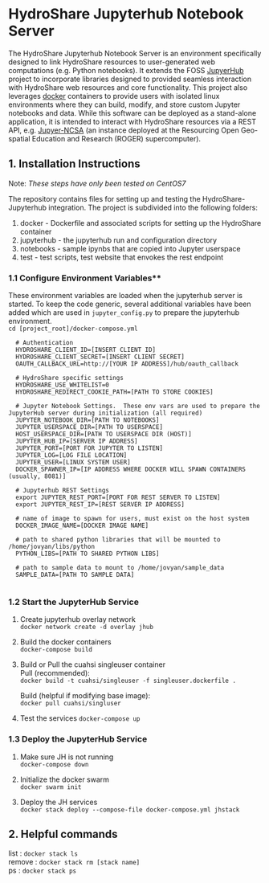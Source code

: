 # HydroShare Jupyterhub Notebook Server

The HydroShare Jupyterhub Notebook Server is an environment specifically designed to link HydroShare resources to user-generated web computations (e.g. Python notebooks). It extends the FOSS [JupyerHub](https://github.com/jupyterhub/jupyterhub) project to incorporate libraries designed to provided seamless interaction with HydroShare web resources and core functionality.  This project also leverages [docker](https://www.docker.com/) containers to provide users with isolated linux environments where they can build, modify, and store custom Jupyter notebooks and data.  While this software can be deployed as a stand-alone application, it is intended to interact with HydroShare resources via a REST API, e.g. [Jupyer-NCSA](https://www.hydroshare.org/resource/80d9f3b4bc914628a2d1df4ebebcc3fd/) (an instance deployed at the Resourcing Open Geo-spatial Education and Research (ROGER) supercomputer).


## 1. Installation Instructions  
Note: *These steps have only been tested on CentOS7*  

The repository contains files for setting up and testing the HydroShare-Jupyterhub integration.  The project is subdivided into the following folders:

1. docker - Dockerfile and associated scripts for setting up the HydroShare container
2. jupyterhub - the jupyterhub run and configuration directory
3. notebooks - sample ipynbs that are copied into Jupyter userspace
4. test - test scripts, test website that envokes the rest endpoint

### 1.1 Configure Environment Variables**  
These environment variables are loaded when the jupyterhub server is started.  To keep the code generic, several additional variables have been added which are used in `jupyter_config.py` to prepare the jupyterhub environment.   
`cd [project_root]/docker-compose.yml`   

```  
  # Authentication
  HYDROSHARE_CLIENT_ID=[INSERT CLIENT ID]
  HYDROSHARE_CLIENT_SECRET=[INSERT CLIENT SECRET]
  OAUTH_CALLBACK_URL=http://[YOUR IP ADDRESS]/hub/oauth_callback
  
  # HydroShare specific settings
  HYDROSHARE_USE_WHITELIST=0
  HYDROSHARE_REDIRECT_COOKIE_PATH=[PATH TO STORE COOKIES]
  
  # Jupyter Notebook Settings.  These env vars are used to prepare the JupyterHub server during initialization (all required)
  JUPYTER_NOTEBOOK_DIR=[PATH TO NOTEBOOKS]   
  JUPYTER_USERSPACE_DIR=[PATH TO USERSPACE]  
  HOST_USERSPACE_DIR=[PATH TO USERSPACE DIR (HOST)]
  JUPYTER_HUB_IP=[SERVER IP ADDRESS]
  JUPYTER_PORT=[PORT FOR JUPYTER TO LISTEN]
  JUPYTER_LOG=[LOG FILE LOCATION]
  JUPYTER_USER=[LINUX SYSTEM USER]
  DOCKER_SPAWNER_IP=[IP ADDRESS WHERE DOCKER WILL SPAWN CONTAINERS (usually, 8081)]
 
  # Jupyterhub REST Settings
  export JUPYTER_REST_PORT=[PORT FOR REST SERVER TO LISTEN]
  export JUPYTER_REST_IP=[REST SERVER IP ADDRESS]
  
  # name of image to spawn for users, must exist on the host system
  DOCKER_IMAGE_NAME=[DOCKER IMAGE NAME]

  # path to shared python libraries that will be mounted to /home/jovyan/libs/python
  PYTHON_LIBS=[PATH TO SHARED PYTHON LIBS]
  
  # path to sample data to mount to /home/jovyan/sample_data
  SAMPLE_DATA=[PATH TO SAMPLE DATA]
 
```


### 1.2 Start the JupyterHub Service

1. Create jupyterhub overlay network  
   `docker network create -d overlay jhub`

2. Build the docker containers  
   `docker-compose build`

3. Build or Pull the cuahsi singleuser container  
   Pull (recommended):  
       `docker build -t cuahsi/singleuser -f singleuser.dockerfile . ` 

   Build (helpful if modifying base image):  
       `docker pull cuahsi/singluser`

4. Test the services
       `docker-compose up`


### 1.3 Deploy the JupyterHub Service

1. Make sure JH is not running  
   `docker-compose down`  
 
2. Initialize the docker swarm  
   `docker swarm init`  

3. Deploy the JH services  
   `docker stack deploy --compose-file docker-compose.yml jhstack`  

## 2. Helpful commands  

   list   : `docker stack ls`  
   remove : `docker stack rm [stack name]`  
   ps     : `docker stack ps`  
